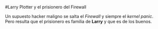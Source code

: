 #Larry Plotter y el prisionero del Firewall

Un supuesto hacker maligno se salta el *Firewall* y siempre el *kernel panic*.
Pero resulta que el prisionero es familia de **Larry** y que es de los buenos.

